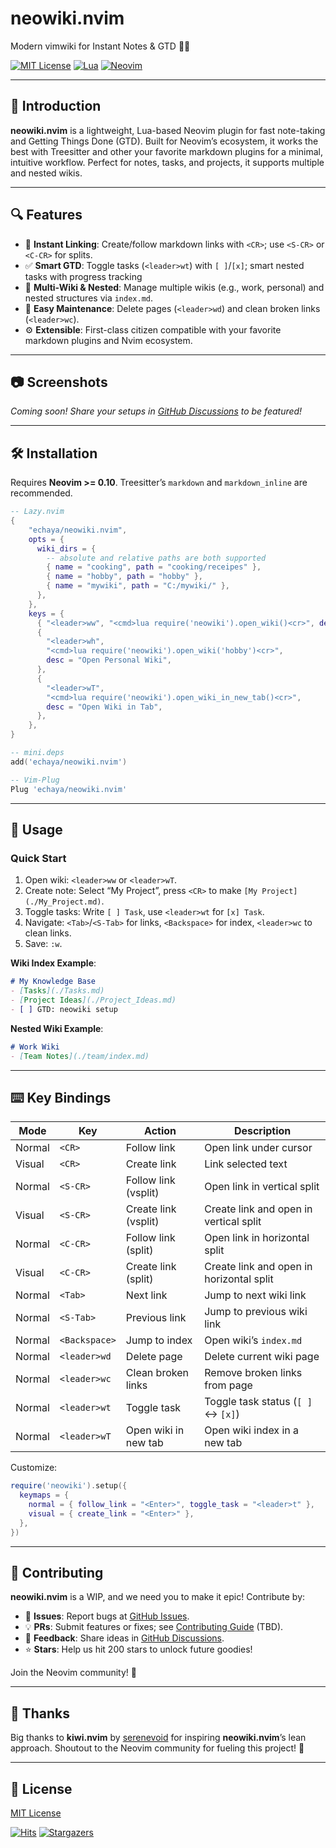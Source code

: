 # neowiki.nvim
Modern vimwiki for Instant Notes & GTD 🚀📝

[![MIT License](https://img.shields.io/badge/License-MIT-blue.svg?style=for-the-badge)](./LICENSE)
[![Lua](https://img.shields.io/badge/Made_with-Lua-blueviolet.svg?style=for-the-badge)](https://www.lua.org)
[![Neovim](https://img.shields.io/badge/Built_for-Neovim-57A143?style=for-the-badge&logo=neovim)](https://neovim.io/)

---

## 🌟 Introduction

**neowiki.nvim** is a lightweight, Lua-based Neovim plugin for fast note-taking and Getting Things Done (GTD). Built for Neovim’s ecosystem, it works the best with Treesitter and other your favorite markdown plugins for a minimal, intuitive workflow. Perfect for notes, tasks, and projects, it supports multiple and nested wikis.

---

## 🔍 Features

- 🔗 **Instant Linking**: Create/follow markdown links with `<CR>`; use `<S-CR>` or `<C-CR>` for splits.
- ✅ **Smart GTD**: Toggle tasks (`<leader>wt`) with `[ ]`/`[x]`; smart nested tasks with progress tracking
- 📂 **Multi-Wiki & Nested**: Manage multiple wikis (e.g., work, personal) and nested structures via `index.md`.
- 🧹 **Easy Maintenance**: Delete pages (`<leader>wd`) and clean broken links (`<leader>wc`).
- ⚙️ **Extensible**: First-class citizen compatible with your favorite markdown plugins and Nvim ecosystem.

---

## 📷 Screenshots

*Coming soon! Share your setups in [GitHub Discussions](https://github.com/echaya/neowiki.nvim/discussions) to be featured!*

---

## 🛠️ Installation

Requires **Neovim >= 0.10**. Treesitter’s `markdown` and `markdown_inline` are recommended.

```lua
-- Lazy.nvim
{
    "echaya/neowiki.nvim",
    opts = {
      wiki_dirs = {
        -- absolute and relative paths are both supported
        { name = "cooking", path = "cooking/receipes" },
        { name = "hobby", path = "hobby" },
        { name = "mywiki", path = "C:/mywiki/" },
      },
    },
    keys = {
      { "<leader>ww", "<cmd>lua require('neowiki').open_wiki()<cr>", desc = "Open Wiki Index" },
      {
        "<leader>wh",
        "<cmd>lua require('neowiki').open_wiki('hobby')<cr>",
        desc = "Open Personal Wiki",
      },
      {
        "<leader>wT",
        "<cmd>lua require('neowiki').open_wiki_in_new_tab()<cr>",
        desc = "Open Wiki in Tab",
      },
    },
}

-- mini.deps
add('echaya/neowiki.nvim')

-- Vim-Plug
Plug 'echaya/neowiki.nvim'
```


---

## 📝 Usage


### Quick Start
1. Open wiki: `<leader>ww` or `<leader>wT`.
2. Create note: Select “My Project”, press `<CR>` to make `[My Project](./My_Project.md)`.
3. Toggle tasks: Write `[ ] Task`, use `<leader>wt` for `[x] Task`.
4. Navigate: `<Tab>`/`<S-Tab>` for links, `<Backspace>` for index, `<leader>wc` to clean links.
5. Save: `:w`.

**Wiki Index Example**:
```markdown
# My Knowledge Base
- [Tasks](./Tasks.md)
- [Project Ideas](./Project_Ideas.md)
- [ ] GTD: neowiki setup
```

**Nested Wiki Example**:
```markdown
# Work Wiki
- [Team Notes](./team/index.md)
```

---

## ⌨️ Key Bindings

| Mode   | Key           | Action                          | Description                              |
|--------|---------------|---------------------------------|------------------------------------------|
| Normal | `<CR>`        | Follow link                     | Open link under cursor                   |
| Visual | `<CR>`        | Create link                     | Link selected text                       |
| Normal | `<S-CR>`      | Follow link (vsplit)            | Open link in vertical split              |
| Visual | `<S-CR>`      | Create link (vsplit)            | Create link and open in vertical split   |
| Normal | `<C-CR>`      | Follow link (split)             | Open link in horizontal split            |
| Visual | `<C-CR>`      | Create link (split)             | Create link and open in horizontal split |
| Normal | `<Tab>`       | Next link                       | Jump to next wiki link                   |
| Normal | `<S-Tab>`     | Previous link                   | Jump to previous wiki link               |
| Normal | `<Backspace>` | Jump to index                   | Open wiki’s `index.md`                   |
| Normal | `<leader>wd`  | Delete page                     | Delete current wiki page                 |
| Normal | `<leader>wc`  | Clean broken links              | Remove broken links from page            |
| Normal | `<leader>wt`  | Toggle task                     | Toggle task status (`[ ]` ↔ `[x]`)       |
| Normal | `<leader>wT`  | Open wiki in new tab            | Open wiki index in a new tab             |

Customize:
```lua
require('neowiki').setup({
  keymaps = {
    normal = { follow_link = "<Enter>", toggle_task = "<leader>t" },
    visual = { create_link = "<Enter>" },
  },
})
```

---

## 🤝 Contributing

**neowiki.nvim** is a WIP, and we need you to make it epic! Contribute by:
- 🐛 **Issues**: Report bugs at [GitHub Issues](https://github.com/echaya/neowiki.nvim/issues).
- 💡 **PRs**: Submit features or fixes; see [Contributing Guide](CONTRIBUTING.md) (TBD).
- 📣 **Feedback**: Share ideas in [GitHub Discussions](https://github.com/echaya/neowiki.nvim/discussions).
- ⭐ **Stars**: Help us hit 200 stars to unlock future goodies!

Join the Neovim community! 🚀

---

## 🙏 Thanks

Big thanks to **kiwi.nvim** by [serenevoid](https://github.com/serenevoid/kiwi.nvim) for inspiring **neowiki.nvim**’s lean approach. Shoutout to the Neovim community for fueling this project! 📝

---

## 📜 License

[MIT License](./LICENSE)

[![Hits](https://hits.sh/github.com/echaya/neowiki.nvim.svg)](https://hits.sh/github.com/echaya/neowiki.nvim/)
[![Stargazers](https://starchart.cc/echaya/neowiki.nvim.svg)](https://starchart.cc/echaya/neowiki.nvim)

